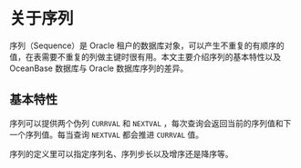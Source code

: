 # 关于序列

序列（Sequence）是 Oracle 租户的数据库对象，可以产生不重复的有顺序的值，在表需要不重复的列做主键时很有用。本文主要介绍序列的基本特性以及 OceanBase 数据库与 Oracle 数据库序列的差异。

## 基本特性

序列可以提供两个伪列 `CURRVAL` 和 `NEXTVAL` ，每次查询会返回当前的序列值和下一个序列值。每当查询 `NEXTVAL` 都会推进 `CURRVAL` 值。

序列的定义里可以指定序列名、序列步长以及增序还是降序等。
